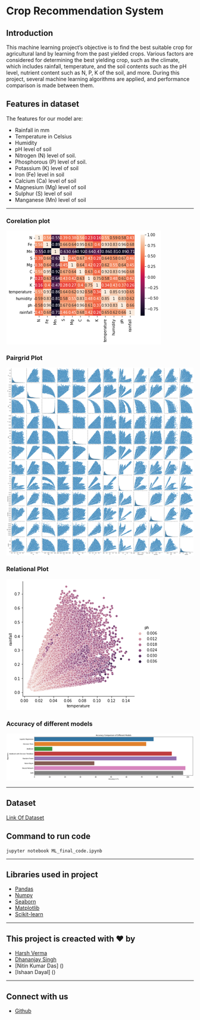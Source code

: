 # Crop Recommendation System



## Introduction

This machine learning project’s objective is to find the best suitable crop for agricultural land by learning from the past yielded crops. Various factors are considered for determining the best yielding crop, such as the climate, which includes rainfall, temperature, and the soil contents such as the pH level, nutrient content such as N, P, K of the soil, and more. During this project, several machine learning algorithms are applied, and performance comparison is made between them.

## Features in dataset

The features for our model are:

- Rainfall in mm
- Temperature in Celsius
- Humidity
- pH level of soil
- Nitrogen (N) level of soil.
- Phosphorous (P) level of soil.
- Potassium (K) level of soil
- Iron (Fe) level in soil
- Calcium (Ca) level of soil
- Magnesium (Mg) level of soil
- Sulphur (S) level of soil
- Manganese (Mn) level of soil

---

### Corelation plot

![Corelation Plot](/images/1.png)

### Pairgrid Plot

![Pairgrid Plot](/images/2.png)

### Relational Plot

![Relational Plot](/images/3.png)

### Accuracy of different models

![Accuracy of different models](/images/4.png)

---

## Dataset

[Link Of Dataset](https://drive.google.com/file/d/1rnYMEN6y_2a86UGo4Hy9SZWICdOZkXVa/view?usp=sharing)

## Command to run code

```
jupyter notebook ML_final_code.ipynb
```

---

## Libraries used in project

- [Pandas](https://pandas.pydata.org/)
- [Numpy](https://numpy.org/)
- [Seaborn](https://seaborn.pydata.org/)
- [Matplotlib](https://matplotlib.org/)
- [Scikit-learn](https://scikit-learn.org/stable/index.html)

---
## This project is creacted with ❤️ by
- [Harsh Verma](https://github.com/Harsh3305/) 
- [Dhananjay Singh](https://github.com/Dhananjay19161)
- [Nitin Kumar Das] ()
- [Ishaan Dayal] ()
---
## Connect with us

- [Github](https://github.com/Harsh3305/CropRecommendationSystem/)
